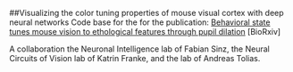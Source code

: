 ##Visualizing the color tuning properties of mouse visual cortex with deep neural networks
Code base for the for the publication:
[Behavioral state tunes mouse vision to ethological 
features through pupil dilation](https://www.biorxiv.org/content/10.1101/2021.09.03.458870v1) [BioRxiv]

A collaboration the Neuronal Intelligence lab of Fabian Sinz, the Neural Circuits of Vision lab of Katrin Franke, and the lab of Andreas Tolias.
